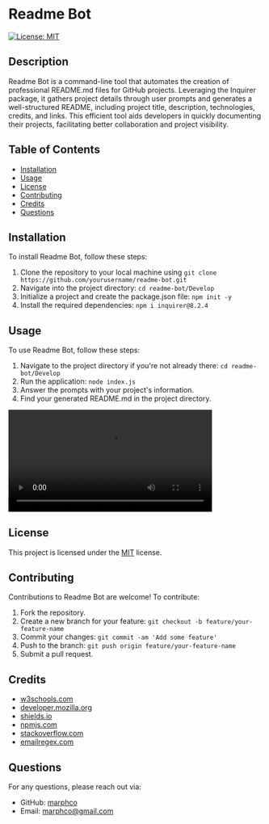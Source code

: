# Readme Bot
[![License: MIT](https://img.shields.io/badge/License-MIT-yellow.svg)](https://opensource.org/licenses/MIT)

## Description
Readme Bot is a command-line tool that automates the creation of professional README.md files for GitHub projects. Leveraging the Inquirer package, it gathers project details through user prompts and generates a well-structured README, including project title, description, technologies, credits, and links. This efficient tool aids developers in quickly documenting their projects, facilitating better collaboration and project visibility.

## Table of Contents
- [Installation](#installation)
- [Usage](#usage)
- [License](#license)
- [Contributing](#contributing)
- [Credits](#credits)
- [Questions](#questions)

## Installation
To install Readme Bot, follow these steps:
1. Clone the repository to your local machine using `git clone https://github.com/yourusername/readme-bot.git`
2. Navigate into the project directory: `cd readme-bot/Develop`
3. Initialize a project and create the package.json file: `npm init -y`
4. Install the required dependencies: `npm i inquirer@8.2.4`

## Usage
To use Readme Bot, follow these steps:
1. Navigate to the project directory if you're not already there: `cd readme-bot/Develop`
2. Run the application: `node index.js`
3. Answer the prompts with your project's information.
4. Find your generated README.md in the project directory.

<video controls src="https://vimeo.com/915013027?share=copy" title="Readme Bot" width="80%"></video>

## License
This project is licensed under the [MIT](https://opensource.org/licenses/MIT) license.

## Contributing
Contributions to Readme Bot are welcome! To contribute:
1. Fork the repository.
2. Create a new branch for your feature: `git checkout -b feature/your-feature-name`
3. Commit your changes: `git commit -am 'Add some feature'`
4. Push to the branch: `git push origin feature/your-feature-name`
5. Submit a pull request.

## Credits
- [w3schools.com](https://w3schools.com)
- [developer.mozilla.org](https://developer.mozilla.org/en-US/)
- [shields.io](https://shields.io/)
- [npmjs.com](https://docs.npmjs.com/)
- [stackoverflow.com](https://stackoverflow.com/questions/)
- [emailregex.com](https://emailregex.com/)

## Questions
For any questions, please reach out via:
- GitHub: [marphco](https://github.com/marphco)
- Email: [marphco@gmail.com](mailto:marphco@gmail.com)